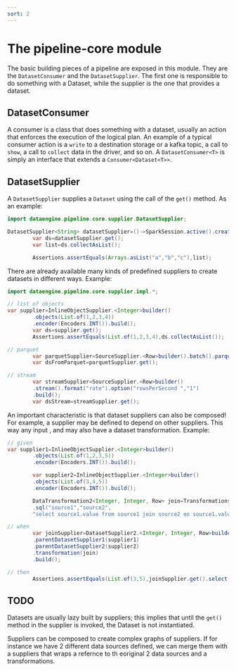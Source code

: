 ```yaml
---
sort: 2
---
```


# The pipeline-core module

The basic building pieces of a pipeline are exposed in this module. They are the `DatasetConsumer` and
the `DatasetSupplier`. The first one is responsible to do something with a Dataset, while the supplier is the one that
provides a dataset.

## DatasetConsumer

A consumer is a class that does something with a dataset, usually an action that enforces the execution of the logical
plan. An example of a typical consumer action is a `write` to a destination storage or a kafka topic, a call to `show`,
a call to `collect` data in the driver, and so on. A `DatasetConsumer<T>` is simply an interface that extends
a `Consumer<Dataset<T>>`.

## DatasetSupplier

A `DatasetSupplier` supplies a `Dataset` using the call of the `get()` method. As an example:

```java
import dataengine.pipeline.core.supplier.DatasetSupplier;

DatasetSupplier<String> datasetSupplier=()->SparkSession.active().createDataset(Arrays.asList("a","b","c"),Encoders.STRING());
        var ds=datasetSupplier.get();
        var list=ds.collectAsList();

        Assertions.assertEquals(Arrays.asList("a","b","c"),list);
```

There are already available many kinds of predefined suppliers to create datasets in different ways. Example:

```java
import dataengine.pipeline.core.supplier.impl.*;

// list of objects
var supplier=InlineObjectSupplier.<Integer>builder()
        .objects(List.of(1,2,3,4))
        .encoder(Encoders.INT()).build();
        var ds=supplier.get();
        Assertions.assertEquals(List.of(1,2,3,4),ds.collectAsList());

// parquet
        var parquetSupplier=SourceSupplier.<Row>builder().batch().parquet("hdfs://...").build();
        var dsFromParquet=parquetSupplier.get();

// stream
        var streamSupplier=SourceSupplier.<Row>builder()
        .stream().format("rate").option("rowsPerSecond ","1")
        .build();
        var dsStream=streamSupplier.get();
```

An important characteristic is that dataset suppliers can also be composed!
For example, a supplier may be defined to depend on other suppliers. This way any input , and may also have a dataset
transformation. Example:

```java
// given
var supplier1=InlineObjectSupplier.<Integer>builder()
        .objects(List.of(1,2,3,5))
        .encoder(Encoders.INT()).build();

        var supplier2=InlineObjectSupplier.<Integer>builder()
        .objects(List.of(3,4,5))
        .encoder(Encoders.INT()).build();

        DataTransformation2<Integer, Integer, Row> join=Transformations
        .sql("source1","source2",
        "select source1.value from source1 join source2 on source1.value = source2.value");

// when
        var joinSupplier=DatasetSupplier2.<Integer, Integer, Row>builder()
        .parentDatasetSupplier1(supplier1)
        .parentDatasetSupplier2(supplier2)
        .transformation(join)
        .build();

// then
        Assertions.assertEquals(List.of(3,5),joinSupplier.get().select("value").as(Encoders.INT()).collectAsList());
```

## TODO

Datasets are usually lazy built by suppliers; this implies that until the `get()` method in the supplier is invoked, the
Dataset is not instantiated.

Suppliers can be composed to create complex graphs of suppliers. If for instance we have 2 different data sources
defined, we can merge them with a suppliers that wraps a refernce to th eoriginal 2 data sources and a transformations.

